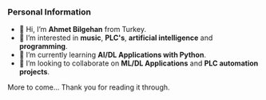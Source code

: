 ### Personal Information
- 👋 Hi, I’m **Ahmet Bilgehan** from Turkey.
- 👀 I’m interested in **music**, **PLC's**, **artificial intelligence** and **programming**.
- 🌱 I’m currently learning **AI/DL Applications with Python**.
- 🤝 I’m looking to collaborate on **ML/DL Applications** and **PLC automation projects**.

More to come... Thank you for reading it through.
<!---
SparrowHere/SparrowHere is a ✨ special ✨ repository because its `README.md` (this file) appears on your GitHub profile.
You can click the Preview link to take a look at your changes.
--->
